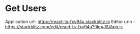 # Get Users
Application url- https://react-ts-fxv94u.stackblitz.io
Editor urln - https://stackblitz.com/edit/react-ts-fxv94u?file=JS/App.js
